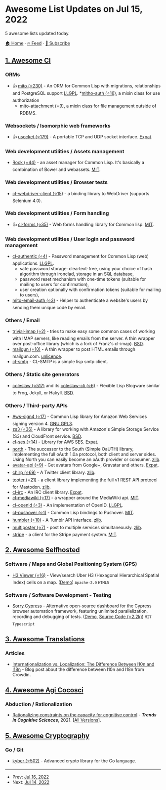 # Awesome List Updates on Jul 15, 2022

5 awesome lists updated today.

[🏠 Home](/README.md) · [🔥 Feed](https://test.trackawesomelist.com/feed.xml) · [📮 Subscribe](https://trackawesomelist.us17.list-manage.com/subscribe?u=d2f0117aa829c83a63ec63c2f&id=36a103854c)



## [1. Awesome Cl](/content/CodyReichert/awesome-cl/README.md)

### ORMs

*   👍 [mito (⭐230)](https://github.com/fukamachi/mito) - An ORM for Common Lisp with migrations, relationships and PostgreSQL support [LLGPL](http://opensource.franz.com/preamble.html).
    \*[mitho-auth (⭐16)](https://github.com/fukamachi/mito-auth), a mixin class for use authorization
    *   [mito-attachment (⭐9)](https://github.com/fukamachi/mito-attachment), a mixin class for file management outside of RDBMS.

### Websockets / Isomorphic web frameworks

*   👍 [usocket (⭐179)](https://github.com/usocket/usocket) - A portable TCP and UDP socket interface. [Expat](https://directory.fsf.org/wiki/License:Expat).

### Web development utilities / Assets management

*   [Rock (⭐44)](https://github.com/eudoxia0/rock) - an asset manager for
    Common Lisp. It's basically a combination of Bower and
    webassets. [MIT](https://opensource.org/licenses/MIT).

### Web development utilities / Browser tests

*   [cl-webdriver-client (⭐15)](https://github.com/copyleft/cl-webdriver-client/) - a binding library to WebDriver (supports Selenium 4.0).

### Web development utilities / Form handling

*   👍 [cl-forms (⭐35)](https://github.com/mmontone/cl-forms) -  Web forms handling library for Common lisp. [MIT](https://opensource.org/licenses/MIT).

### Web development utilities / User login and password management

*   [cl-authentic (⭐4)](https://github.com/charJe/cl-authentic) -  Password management for Common Lisp (web) applications. [LLGPL](http://opensource.franz.com/preamble.html).
    *   safe password storage: cleartext-free, using your choice of hash algorithm through ironclad, storage in an SQL database,
    *   password reset mechanism with one-time tokens (suitable for mailing to users for confirmation),
    *   user creation optionally with confirmation tokens (suitable for mailing to users),
*   [mito-email-auth (⭐3)](https://github.com/40ants/mito-email-auth) - Helper to authenticate a website's users by sending them unique code by email.

### Others / Email

*   [trivial-imap (⭐2)](https://github.com/40ants/trivial-imap) - tries to make easy some common cases of working with IMAP servers, like reading emails from the server. A thin wrapper over post-office library (which is a fork of Franz's cl-imap). [BSD](https://directory.fsf.org/wiki/License:BSD_3Clause).
*   [mailgun (⭐10)](https://github.com/40ants/mailgun) - A thin wrapper to post HTML emails through mailgun.com. [unlicence](http://unlicense.org/).
*   [cl-smtp](https://gitlab.common-lisp.net/cl-smtp/cl-smtp) - CL-SMTP is a simple lisp smtp client.

### Others / Static site generators

*   [coleslaw (⭐517)](https://github.com/kingcons/coleslaw) and its
    [coleslaw-cli (⭐6)](https://github.com/40ants/coleslaw-cli) - Flexible
    Lisp Blogware similar to Frog, Jekyll, or Hakyll. [BSD](https://directory.fsf.org/wiki/License:BSD_3Clause).

### Others / Third-party APIs

*   [Aws-sign4 (⭐17)](https://github.com/rotatef/aws-sign4) - Common Lisp library for Amazon Web Services signing version 4. [GNU GPL3](http://www.gnu.org/copyleft/gpl.html).
*   [zs3 (⭐36)](https://github.com/xach/zs3) - A library for working with Amazon's Simple Storage
    Service (S3) and CloudFront service. [BSD](https://directory.fsf.org/wiki/License:BSD_3Clause).
*   [cl-ses (⭐14)](https://github.com/CodyReichert/cl-ses/) - Library for AWS SES. [Expat](https://directory.fsf.org/wiki/License:Expat).
*   [north](https://shinmera.github.io/north) - The successor to the South (Simple OaUTH) library, implementing the full oAuth 1.0a protocol, both client and server sides. Using North you can easily become an oAuth provider or consumer. [zlib](https://directory.fsf.org/wiki/License:Zlib).
*   [avatar-api (⭐9)](https://github.com/eudoxia0/avatar-api) - Get avatars from Google+, Gravatar and others. [Expat](https://directory.fsf.org/wiki/License:Expat).
*   [chirp (⭐69)](https://github.com/Shinmera/chirp) - A Twitter client library. [zlib](https://directory.fsf.org/wiki/License:Zlib).
*   [tooter (⭐21)](https://github.com/Shinmera/tooter) - a client library implementing the full v1 REST API protocol for Mastodon. [zlib](https://directory.fsf.org/wiki/License:Zlib).
*   [cl-irc](https://www.common-lisp.net/project/cl-irc/) - An IRC client library. [Expat](https://directory.fsf.org/wiki/License:Expat).
*   [cl-mediawiki (⭐17)](https://github.com/AccelerationNet/cl-mediawiki) - a wrapper around the MediaWiki api. [MIT](https://opensource.org/licenses/MIT).
*   [cl-openid (⭐3)](https://github.com/cl-openid/cl-openid) - An implementation of OpenID. [LLGPL](http://opensource.franz.com/preamble.html).
*   [cl-pushover (⭐1)](https://github.com/TeMPOraL/cl-pushover) -  Common Lisp bindings to Pushover. [MIT](https://opensource.org/licenses/MIT).
*   [humbler (⭐10)](https://github.com/Shinmera/humbler) - A Tumblr API interface. [zlib](https://directory.fsf.org/wiki/License:Zlib).
*   [multiposter (⭐7)](https://github.com/Shinmera/multiposter) - post to multiple services simultaneously. [zlib](https://directory.fsf.org/wiki/License:Zlib).
*   [stripe](https://git.mfiano.net/mfiano/stripe) - a client for the Stripe payment system. [MIT](https://opensource.org/licenses/MIT).

## [2. Awesome Selfhosted](/content/awesome-selfhosted/awesome-selfhosted/README.md)

### Software / Maps and Global Positioning System (GPS)

*   [H3 Viewer (⭐16)](https://github.com/clupasq/h3-viewer) - View/search Uber H3 (Hexagonal Hierarchical Spatial Index) cells on a map. ([Demo](https://wolf-h3-viewer.glitch.me/)) `Apache-2.0` `HTML5`

### Software / Software Development - Testing

*   [Sorry Cypress](https://sorry-cypress.dev) - Alternative open-source dashboard for the Cypress browser automation framework, featuring unlimited parallelization, recording and debugging of tests. ([Demo](https://sorry-cypress-demo.herokuapp.com), [Source Code (⭐2.2k)](https://github.com/sorry-cypress/sorry-cypress)) `MIT` `Typescript`

## [3. Awesome Translations](/content/mbiesiad/awesome-translations/README.md)

### Articles

*   [Internationalization vs. Localization: The Difference Between l10n and I18n](https://blog.crowdin.com/2022/07/14/internationalization-vs-localization) - Blog post about the difference between l10n and I18n from Crowdin.

## [4. Awesome Agi Cocosci](/content/YuzheSHI/awesome-agi-cocosci/README.md)

### Abduction / Rationalization

*   [Rationalizing constraints on the capacity for cognitive control](https://www.sciencedirect.com/science/article/pii/S1364661321001480) - ***Trends in Cognitive Sciences***, 2021. \[[All Versions](https://scholar.google.com/scholar?cluster=13065113821339619145\&hl=en\&as_sdt=2005\&sciodt=0,5)].

## [5. Awesome Cryptography](/content/sobolevn/awesome-cryptography/README.md)

### Go / Git

*   [kyber (⭐502)](https://github.com/dedis/kyber) - Advanced crypto library for the Go language.

---

- Prev: [Jul 16, 2022](/content/2022/07/16/README.md)
- Next: [Jul 14, 2022](/content/2022/07/14/README.md)